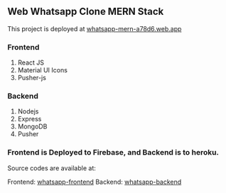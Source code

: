 ## Web Whatsapp Clone MERN Stack

This project is deployed at [whatsapp-mern-a78d6.web.app](https://whatsapp-mern-a78d6.web.app)

### Frontend
1. React JS
2. Material UI Icons
3. Pusher-js

### Backend 
1. Nodejs
2. Express
3. MongoDB
4. Pusher



### Frontend  is Deployed to Firebase, and Backend is to heroku.

Source codes are available at:

Frontend: [whatsapp-frontend](https://github.com/usamavarikkottil/whatsapp-front-end)
Backend: [whatsapp-backend](https://github.com/usamavarikkottil/whatsapp-backend)
